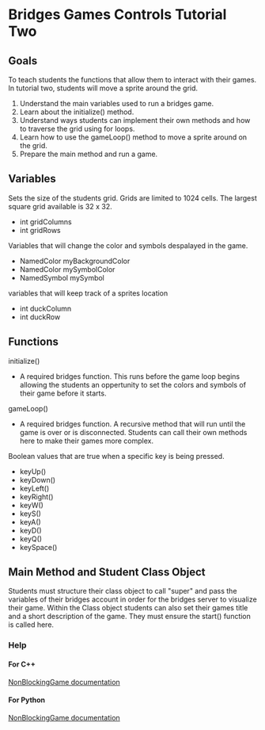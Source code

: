 Bridges Games Controls Tutorial Two
===================================

Goals
-----

To teach students the functions that allow them to interact with their games.
In tutorial two, students will move a sprite around the grid.

1. Understand the main variables used to run a bridges game.
2. Learn about the initialize() method.
3. Understand ways students can implement their own methods and how to traverse the grid using for loops.
4. Learn how to use the gameLoop() method to move a sprite around on the grid.
5. Prepare the main method and run a game.

Variables
---------

Sets the size of the students grid. Grids are limited to 1024 cells. The largest square grid available is 32 x 32.
- int gridColumns
- int gridRows

Variables that will change the color and symbols despalayed in the game.
- NamedColor myBackgroundColor
- NamedColor mySymbolColor
- NamedSymbol mySymbol

variables that will keep track of a sprites location
- int duckColumn
- int duckRow

Functions
---------

initialize()
- A required bridges function. This runs before the game loop begins allowing the students an oppertunity to set the colors and symbols of their game before it starts.

gameLoop()
- A required bridges function. A recursive method that will run until the game is over or is disconnected. Students can call their own methods here to make their games more complex.

Boolean values that are true when a specific key is being pressed.
- keyUp()
- keyDown()
- keyLeft()
- keyRight()
- keyW()
- keyS()
- keyA()
- keyD()
- keyQ()
- keySpace()

Main Method and Student Class Object
------------------------------------

Students must structure their class object to call "super" and pass the variables of their bridges account in order for the bridges server to visualize their game.
Within the Class object students can also set their games title and a short description of the game. They must ensure the start() function is called here.

### Help
#### For C++
[NonBlockingGame documentation](http://bridgesuncc.github.io/doc/cxx-api/current/html/classbridges_1_1game_1_1_non_blocking_game.html)
#### For Python
[NonBlockingGame documentation](http://bridgesuncc.github.io/doc/python-api/current/html/classbridges_1_1non__blocking__game_1_1_non_blocking_game.html)
